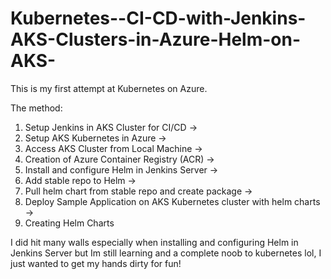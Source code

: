 # Kubernetes--CI-CD-with-Jenkins-AKS-Clusters-in-Azure-Helm-on-AKS-


This is my first attempt at Kubernetes on Azure.


The method: 

1. Setup Jenkins in AKS Cluster for CI/CD -> 
2. Setup AKS Kubernetes in Azure -> 
3. Access AKS Cluster from Local Machine -> 
4. Creation of Azure Container Registry (ACR) -> 
5. Install and configure Helm in Jenkins Server -> 
6. Add stable repo to Helm -> 
7. Pull helm chart from stable repo and create package -> 
8. Deploy Sample Application on AKS Kubernetes cluster with helm charts -> 
9. Creating Helm Charts 


I did hit many walls especially when installing and configuring Helm in Jenkins Server but Im still learning and a complete noob to kubernetes lol, I just wanted to get my hands dirty for fun! 






